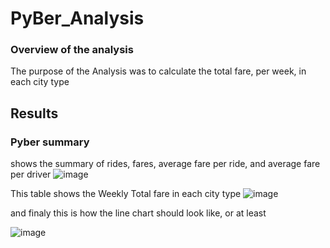 # PyBer_Analysis

### Overview of the analysis

The purpose of the Analysis was to calculate the total fare, per week, in each city type

## Results

### Pyber summary

shows the summary of rides, fares, average fare per ride, and average fare per driver
![image](https://user-images.githubusercontent.com/78506782/113364633-0828e100-9322-11eb-8de7-89844bc9f0ee.png)

This table shows the Weekly Total fare in each city type
![image](https://user-images.githubusercontent.com/78506782/113364777-5a6a0200-9322-11eb-9de9-4a8e8a2de18b.png)


and finaly this is how the line chart should look like, or at least

![image](https://user-images.githubusercontent.com/78506782/113364823-7bcaee00-9322-11eb-8dca-8a39dbbd3034.png)

